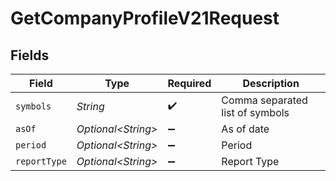 # GetCompanyProfileV21Request


## Fields

| Field                           | Type                            | Required                        | Description                     |
| ------------------------------- | ------------------------------- | ------------------------------- | ------------------------------- |
| `symbols`                       | *String*                        | :heavy_check_mark:              | Comma separated list of symbols |
| `asOf`                          | *Optional\<String>*             | :heavy_minus_sign:              | As of date                      |
| `period`                        | *Optional\<String>*             | :heavy_minus_sign:              | Period                          |
| `reportType`                    | *Optional\<String>*             | :heavy_minus_sign:              | Report Type                     |